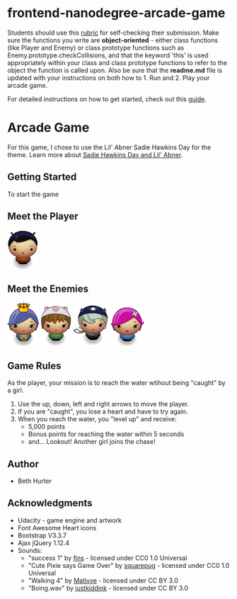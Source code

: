 frontend-nanodegree-arcade-game
===============================

Students should use this [rubric](https://review.udacity.com/#!/projects/2696458597/rubric) for self-checking their submission. Make sure the functions you write are **object-oriented** - either class functions (like Player and Enemy) or class prototype functions such as Enemy.prototype.checkCollisions, and that the keyword 'this' is used appropriately within your class and class prototype functions to refer to the object the function is called upon. Also be sure that the **readme.md** file is updated with your instructions on both how to 1. Run and 2. Play your arcade game.

For detailed instructions on how to get started, check out this [guide](https://docs.google.com/document/d/1v01aScPjSWCCWQLIpFqvg3-vXLH2e8_SZQKC8jNO0Dc/pub?embedded=true).

# Arcade Game
For this game, I chose to use the Lil' Abner Sadie Hawkins Day for the theme.
Learn more about [Sadie Hawkins Day and Lil' Abner](http://lil-abner.com/sadie-hawkins-day/).

## Getting Started

To start the game
  
## Meet the Player
![Lil' Abner](/images/char-boy.png) 


## Meet the Enemies
![The Princess](/images/char-princess-girl.png)
![The Cat Girl](/images/char-cat-girl.png)
![The Mischiveous One](/images/char-horn-girl.png)
![The Sweet One](/images/char-pink-girl.png)

## Game Rules
As the player, your mission is to reach the water wtihout being "caught" by a girl.

1.  Use the up, down, left and right arrows to move the player.
2.  If you are "caught", you lose a heart and have to try again.
3.  When you reach the water, you "level up" and receive:
	* 5,000 points
	* Bonus points for reaching the water within 5 seconds
	* and... Lookout! Another girl joins the chase!

## Author

  - Beth Hurter
  
## Acknowledgments

  - Udacity - game engine and artwork
  - Font Awesome Heart icons
  - Bootstrap V3.3.7
  - Ajax jQuery 1.12.4
  - Sounds:
  	* "success 1" by [fins](https://freesound.org/people/fins/) - licensed under CC0 1.0 Universal
  	* "Cute Pixie says Game Over" by [squarepug](https://freesound.org/people/squarepug/) - licensed under CC0 1.0 Universal
 	* "Walking 4" by [Mativve](https://freesound.org/people/Mattive/) - licensed under CC BY 3.0
 	* "Boing.wav" by [justkiddink](https://freesound.org/people/juskiddink/) - licensed under CC BY 3.0
